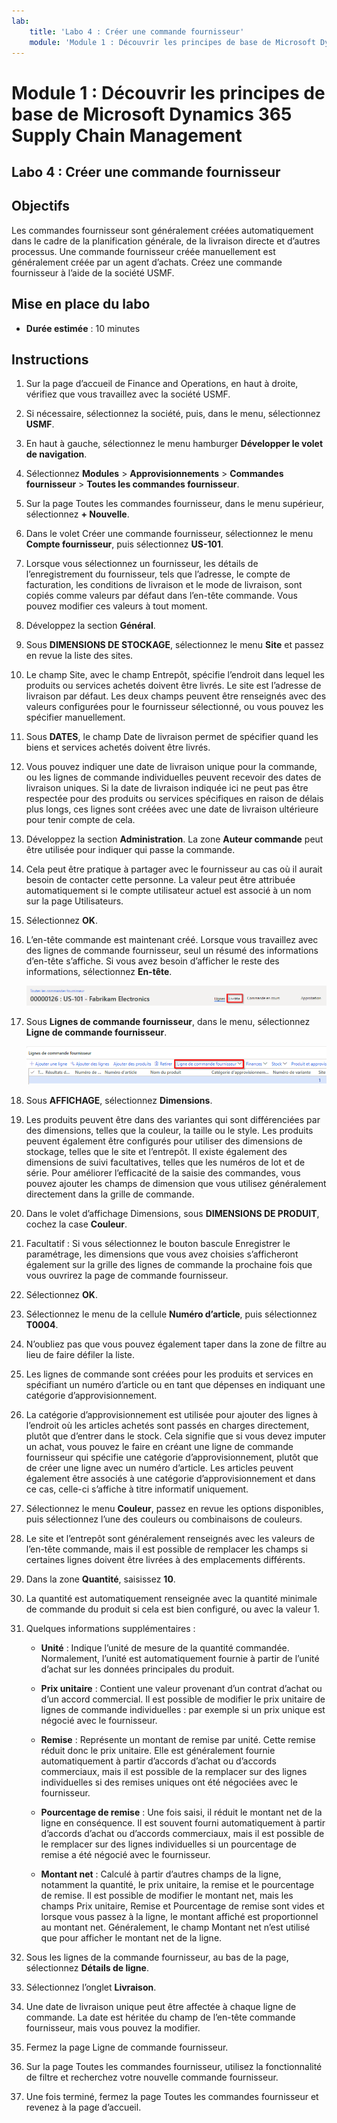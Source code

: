 ```yaml
---
lab:
    title: 'Labo 4 : Créer une commande fournisseur'
    module: 'Module 1 : Découvrir les principes de base de Microsoft Dynamics 365 Supply Chain Management'
---
```


# Module 1 : Découvrir les principes de base de Microsoft Dynamics 365 Supply Chain Management

## Labo 4 : Créer une commande fournisseur

## Objectifs

Les commandes fournisseur sont généralement créées automatiquement dans le cadre de la planification générale, de la livraison directe et d’autres processus. Une commande fournisseur créée manuellement est généralement créée par un agent d’achats. Créez une commande fournisseur à l’aide de la société USMF.

## Mise en place du labo

   - **Durée estimée** : 10 minutes

## Instructions

1. Sur la page d’accueil de Finance and Operations, en haut à droite, vérifiez que vous travaillez avec la société USMF.

1. Si nécessaire, sélectionnez la société, puis, dans le menu, sélectionnez **USMF**.

1. En haut à gauche, sélectionnez le menu hamburger **Développer le volet de navigation**.

1. Sélectionnez **Modules** > **Approvisionnements** > **Commandes fournisseur** > **Toutes les commandes fournisseur**.

1. Sur la page Toutes les commandes fournisseur, dans le menu supérieur, sélectionnez **+ Nouvelle**.

1. Dans le volet Créer une commande fournisseur, sélectionnez le menu **Compte fournisseur**, puis sélectionnez **US-101**.

1. Lorsque vous sélectionnez un fournisseur, les détails de l’enregistrement du fournisseur, tels que l’adresse, le compte de facturation, les conditions de livraison et le mode de livraison, sont copiés comme valeurs par défaut dans l’en-tête commande. Vous pouvez modifier ces valeurs à tout moment.

1. Développez la section **Général**.

1. Sous **DIMENSIONS DE STOCKAGE**, sélectionnez le menu **Site** et passez en revue la liste des sites.

1. Le champ Site, avec le champ Entrepôt, spécifie l’endroit dans lequel les produits ou services achetés doivent être livrés. Le site est l’adresse de livraison par défaut. Les deux champs peuvent être renseignés avec des valeurs configurées pour le fournisseur sélectionné, ou vous pouvez les spécifier manuellement.

1. Sous **DATES**, le champ Date de livraison permet de spécifier quand les biens et services achetés doivent être livrés.

1. Vous pouvez indiquer une date de livraison unique pour la commande, ou les lignes de commande individuelles peuvent recevoir des dates de livraison uniques. Si la date de livraison indiquée ici ne peut pas être respectée pour des produits ou services spécifiques en raison de délais plus longs, ces lignes sont créées avec une date de livraison ultérieure pour tenir compte de cela.

1. Développez la section **Administration**. La zone **Auteur commande** peut être utilisée pour indiquer qui passe la commande.

1. Cela peut être pratique à partager avec le fournisseur au cas où il aurait besoin de contacter cette personne. La valeur peut être attribuée automatiquement si le compte utilisateur actuel est associé à un nom sur la page Utilisateurs.

1. Sélectionnez **OK**.

1. L’en-tête commande est maintenant créé. Lorsque vous travaillez avec des lignes de commande fournisseur, seul un résumé des informations d’en-tête s’affiche. Si vous avez besoin d’afficher le reste des informations, sélectionnez **En-tête**.

    ![Image d’écran affichant l’emplacement du menu En-tête](./media/lp1-m3-purchase-order-header-option.png)

1. Sous **Lignes de commande fournisseur**, dans le menu, sélectionnez **Ligne de commande fournisseur**.

    ![Image d’écran montrant l’emplacement de l’option de menu Ligne de commande fournisseur](./media/lp1-m3-purchase-order-purchase-order-line-menu.png)

1. Sous **AFFICHAGE**, sélectionnez **Dimensions**.

1. Les produits peuvent être dans des variantes qui sont différenciées par des dimensions, telles que la couleur, la taille ou le style. Les produits peuvent également être configurés pour utiliser des dimensions de stockage, telles que le site et l’entrepôt. Il existe également des dimensions de suivi facultatives, telles que les numéros de lot et de série. Pour améliorer l’efficacité de la saisie des commandes, vous pouvez ajouter les champs de dimension que vous utilisez généralement directement dans la grille de commande.

1. Dans le volet d’affichage Dimensions, sous **DIMENSIONS DE PRODUIT**, cochez la case **Couleur**.

1. Facultatif : Si vous sélectionnez le bouton bascule Enregistrer le paramétrage, les dimensions que vous avez choisies s’afficheront également sur la grille des lignes de commande la prochaine fois que vous ouvrirez la page de commande fournisseur.

1. Sélectionnez **OK**.

1. Sélectionnez le menu de la cellule **Numéro d’article**, puis sélectionnez **T0004**.

1. N’oubliez pas que vous pouvez également taper dans la zone de filtre au lieu de faire défiler la liste.

1. Les lignes de commande sont créées pour les produits et services en spécifiant un numéro d’article ou en tant que dépenses en indiquant une catégorie d’approvisionnement.

1. La catégorie d’approvisionnement est utilisée pour ajouter des lignes à l’endroit où les articles achetés sont passés en charges directement, plutôt que d’entrer dans le stock. Cela signifie que si vous devez imputer un achat, vous pouvez le faire en créant une ligne de commande fournisseur qui spécifie une catégorie d’approvisionnement, plutôt que de créer une ligne avec un numéro d’article. Les articles peuvent également être associés à une catégorie d’approvisionnement et dans ce cas, celle-ci s’affiche à titre informatif uniquement.

1. Sélectionnez le menu **Couleur**, passez en revue les options disponibles, puis sélectionnez l’une des couleurs ou combinaisons de couleurs.

1. Le site et l’entrepôt sont généralement renseignés avec les valeurs de l’en-tête commande, mais il est possible de remplacer les champs si certaines lignes doivent être livrées à des emplacements différents.

1. Dans la zone **Quantité**, saisissez **10**.

1. La quantité est automatiquement renseignée avec la quantité minimale de commande du produit si cela est bien configuré, ou avec la valeur 1.

1. Quelques informations supplémentaires :

    - **Unité** : Indique l’unité de mesure de la quantité commandée. Normalement, l’unité est automatiquement fournie à partir de l’unité d’achat sur les données principales du produit.

    - **Prix unitaire** : Contient une valeur provenant d’un contrat d’achat ou d’un accord commercial. Il est possible de modifier le prix unitaire de lignes de commande individuelles : par exemple si un prix unique est négocié avec le fournisseur.

    - **Remise** : Représente un montant de remise par unité. Cette remise réduit donc le prix unitaire. Elle est généralement fournie automatiquement à partir d’accords d’achat ou d’accords commerciaux, mais il est possible de la remplacer sur des lignes individuelles si des remises uniques ont été négociées avec le fournisseur.

    - **Pourcentage de remise** : Une fois saisi, il réduit le montant net de la ligne en conséquence. Il est souvent fourni automatiquement à partir d’accords d’achat ou d’accords commerciaux, mais il est possible de le remplacer sur des lignes individuelles si un pourcentage de remise a été négocié avec le fournisseur.

    - **Montant net** : Calculé à partir d’autres champs de la ligne, notamment la quantité, le prix unitaire, la remise et le pourcentage de remise. Il est possible de modifier le montant net, mais les champs Prix unitaire, Remise et Pourcentage de remise sont vides et lorsque vous passez à la ligne, le montant affiché est proportionnel au montant net. Généralement, le champ Montant net n’est utilisé que pour afficher le montant net de la ligne.

1. Sous les lignes de la commande fournisseur, au bas de la page, sélectionnez **Détails de ligne**.

1. Sélectionnez l’onglet **Livraison**.

1. Une date de livraison unique peut être affectée à chaque ligne de commande. La date est héritée du champ de l’en-tête commande fournisseur, mais vous pouvez la modifier.

1. Fermez la page Ligne de commande fournisseur.

1. Sur la page Toutes les commandes fournisseur, utilisez la fonctionnalité de filtre et recherchez votre nouvelle commande fournisseur.

1. Une fois terminé, fermez la page Toutes les commandes fournisseur et revenez à la page d’accueil.

